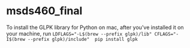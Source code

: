 # msds460_final

To install the GLPK library for Python on mac, after you've installed it on your machine, run `LDFLAGS="-L$(brew --prefix glpk)/lib" CFLAGS="-I$(brew --prefix glpk)/include" 
pip install glpk`
